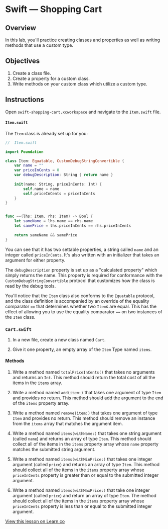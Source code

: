 # Swift — Shopping Cart

## Overview

In this lab, you'll practice creating classes and properties as well as writing methods that use a custom type. 

## Objectives

1. Create a class file.
2. Create a property for a custom class.
3. Write methods on your custom class which utilize a custom type.

## Instructions

Open `swift-shopping-cart.xcworkspace` and navigate to the `Item.swift` file.

#### `Item.swift`

The `Item` class is already set up for you:

```swift
//  Item.swift

import Foundation

class Item: Equatable, CustomDebugStringConvertible {
    var name = ""
    var priceInCents = 0
    var debugDescription: String { return name }
    
    init(name: String, priceInCents: Int) {
        self.name = name
        self.priceInCents = priceInCents
    }
}


func ==(lhs: Item, rhs: Item) -> Bool {
    let sameName = lhs.name == rhs.name
    let samePrice = lhs.priceInCents == rhs.priceInCents
    
    return sameName && samePrice
}
```
You can see that it has two settable properties, a string called `name` and an integer called `priceInCents`. It's also written with an initializer that takes an argument for either property. 

The `debugDescription` property is set up as a "calculated property" which simply returns the name. This property is required for conformance with the `CustomDebugStringConvertible` protocol that customizes how the class is read by the debug tools.

You'll notice that the `Item` class also conforms to the `Equatable` protocol, and the class definition is accompanied by an override of the equality comparator `==` that determines whether two `Item`s are equal. This has the effect of allowing you to use the equality comparator `==` on two instances of the `Item` class.

### `Cart.swift`

1. In a new file, create a new class named `Cart`.

2. Give it one property, an empty array of the `Item` Type named `items`.

#### Methods

1. Write a method named `totalPriceInCents()` that takes no arguments and returns an `Int`. This method should return the total cost of all the items in the `items` array.

2. Write a method named `add(item:)` that takes one argument of type `Item` and provides no return. This method should add the argument to the end of the `items` property array.

3. Write a method named `remove(item:)` that takes one argument of type `Item` and provides no return. This method should remove an instance from the `items` array that matches the argument item.

4. Write a method named `items(withName:)` that takes one string argument (called `name`) and returns an array of type `Item`. This method should collect all of the items in the `items` property array whose `name` property matches the submitted string argument.

5. Write a method named `items(withMinPrice:)` that takes one integer argument (called `price`) and returns an array of type `Item`. This method should collect all of the items in the `items` property array whose `priceInCents` property is greater than or equal to the submitted integer argument.

6. Write a method named `items(withMaxPrice:)` that take one integer argument (called `price`) and return an array of type `Item`. The method should collect all of the items in the `items` property array whose `priceInCents` property is less than or equal to the submitted integer argument.

<a href='https://learn.co/lessons/swift-shopping-cart' data-visibility='hidden'>View this lesson on Learn.co</a>

